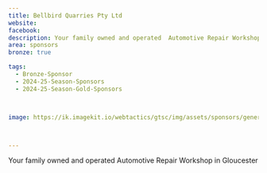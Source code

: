 ```yaml
---
title: Bellbird Quarries Pty Ltd
website: 
facebook: 
description: Your family owned and operated  Automotive Repair Workshop in Gloucester
area: sponsors
bronze: true

tags:
  - Bronze-Sponsor
  - 2024-25-Season-Sponsors
  - 2024-25-Season-Gold-Sponsors



image: https://ik.imagekit.io/webtactics/gtsc/img/assets/sponsors/generic-400x400.jpg



---
```




Your family owned and operated  Automotive Repair Workshop in Gloucester
